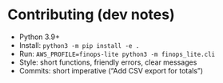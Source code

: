 # Contributing (dev notes)

- Python 3.9+
- Install: `python3 -m pip install -e .`
- Run: `AWS_PROFILE=finops-lite python3 -m finops_lite.cli`
- Style: short functions, friendly errors, clear messages
- Commits: short imperative (“Add CSV export for totals”)
